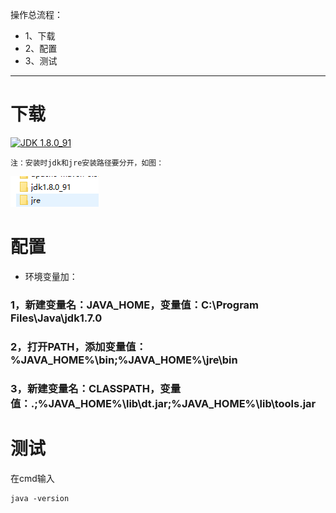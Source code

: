 操作总流程：
- 1、下载 
- 2、配置 
- 3、测试

----------
# 下载
[![](https://img.shields.io/badge/JDK-1.8.0_91-green.svg "JDK 1.8.0_91")](https://pan.baidu.com/s/1zGjYRJ-6E3LIYHrhH0XGeQ)


`注：安装时jdk和jre安装路径要分开，如图：`

![](image/1-1.png)

# 配置
- 环境变量加： 
### 1，新建变量名：JAVA_HOME，变量值：C:\Program Files\Java\jdk1.7.0
### 2，打开PATH，添加变量值：%JAVA_HOME%\bin;%JAVA_HOME%\jre\bin
### 3，新建变量名：CLASSPATH，变量值：.;%JAVA_HOME%\lib\dt.jar;%JAVA_HOME%\lib\tools.jar

# 测试
在cmd输入
```
java -version
```
